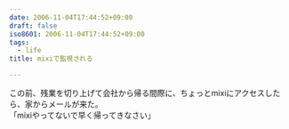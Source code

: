 ```yaml
---
date: 2006-11-04T17:44:52+09:00
draft: false
iso8601: 2006-11-04T17:44:52+09:00
tags:
  - life
title: mixiで監視される

---
```


<div class="entry-body">
  <p>この前、残業を切り上げて会社から帰る間際に、ちょっとmixiにアクセスしたら、家からメールが来た。<br />
    「mixiやってないで早く帰ってきなさい」<br /></p>
</div>
